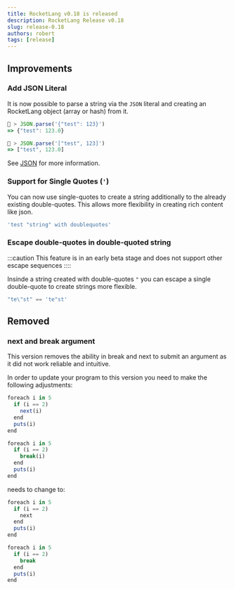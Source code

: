 ```yaml
---
title: RocketLang v0.18 is released
description: RocketLang Release v0.18
slug: release-0.18
authors: robert
tags: [release]
---
```

## Improvements
### Add JSON Literal
It is now possible to parse a string via the `JSON` literal and creating an RocketLang object (array or hash) from it.

```js
🚀 > JSON.parse('{"test": 123}')
=> {"test": 123.0}

🚀 > JSON.parse('["test", 123]')
=> ["test", 123.0]
```

See [JSON](/docs/literals/json) for more information.

### Support for Single Quotes (`'`)
You can now use single-quotes to create a string additionally to the already existing double-quotes. This allows more flexibility in creating rich content like json.

```js
'test "string" with doublequotes'
```

### Escape double-quotes in double-quoted string

:::caution
This feature is in an early beta stage and does not support other escape sequences
::::

Insinde a string created with double-quotes `"` you can escape a single double-quote to create strings more flexible.

```js
"te\"st" == 'te"st'
```

## Removed
### next and break argument
This version removes the ability in break and next to submit an argument as it did not work reliable and intuitive.

In order to update your program to this version you need to make the following adjustments:

```js {3,10}
foreach i in 5
  if (i == 2)
    next(i)
  end
  puts(i)
end

foreach i in 5
  if (i == 2)
    break(i)
  end
  puts(i)
end
```

needs to change to:

```js {3,10}
foreach i in 5
  if (i == 2)
    next
  end
  puts(i)
end

foreach i in 5
  if (i == 2)
    break
  end
  puts(i)
end
```